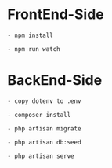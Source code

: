 # FrontEnd-Side

`- npm install`

`- npm run watch`

# BackEnd-Side

`- copy dotenv to .env`

`- composer install`

`- php artisan migrate`

`- php artisan db:seed`

`- php artisan serve`
